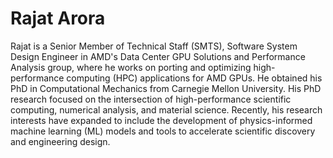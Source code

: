 <head>
  <meta charset="UTF-8">
  <meta name="description" content="Rajat Arora">
  <meta name="keywords" content="AMD GPU, HPC, MI300, MI250, ROCm, blog, contributor, blog author">
</head>

# Rajat Arora

Rajat is a Senior Member of Technical Staff (SMTS), Software System Design Engineer in AMD's Data
Center GPU Solutions and Performance Analysis group, where he works on porting and optimizing
high-performance computing (HPC) applications for AMD GPUs. He obtained his PhD in Computational
Mechanics from Carnegie Mellon University. His PhD research focused on the intersection of
high-performance scientific computing, numerical analysis, and material science. Recently, his research
interests have expanded to include the development of physics-informed machine learning (ML)
models and tools to accelerate scientific discovery and engineering design.
